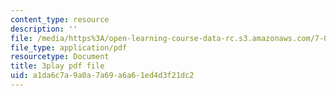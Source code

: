 ```yaml
---
content_type: resource
description: ''
file: /media/https%3A/open-learning-course-data-rc.s3.amazonaws.com/7-01sc-fundamentals-of-biology-fall-2011/a1da6c7a9a0a7a69a6a61ed4d3f21dc2_9dHBTckFvME.pdf
file_type: application/pdf
resourcetype: Document
title: 3play pdf file
uid: a1da6c7a-9a0a-7a69-a6a6-1ed4d3f21dc2
---
```

